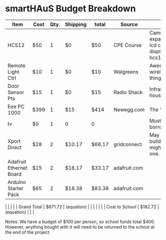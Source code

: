 # smartHAuS Budget Breakdown

| Item | Cost | Qty. | Shipping | total | Source | Notes |
| ---- | ---- | ---- | -------- | ----- | ------ | ----- |
| HCS12                    | $50  | 1 | $0     | $50     | CPE Course   | Came with an expansion board, lcd character display, and base hcs12 module.
| Remote Light Ctrl        | $10  | 1 | $0     | $10     | Walgreens    | Awesome, wireless hackable thing.
| Door Sensor Pts          | $15  | 1 | $0     | $15     | Radio Shack  | Infrared tx, pcb, housings.
| Eee PC 1000              | $399 | 1 | $15    | $414    | Newegg.com   | The 'Brain'
| tv                       | $0   | 1 | 0       | 0        |              | Must be free or borrowed...
| Xport Direct             | $28  | 2 | $10.17 | $66.17  | gridconnect  | May require building/soldering, might only need one.
| Adafruit Ethernet Board  | $15  | 2 | $18.17 | $33.17  | adafruit.com | 
| Arduino Starter Pack     | $65  | 2 | $18.38 | $83.38  | adafruit.com | 
| 
|                   |       |   | Grand Total    | $671.72 | (equation) |  |  | 
|                   |       |   | Cost to School | $182.72 | (equation) |  |  | 

Notes: 
We have a budget of \$100 per person, so school funds total $400.
However, anything bought with it will need to be returned to the school at the end of the project.

